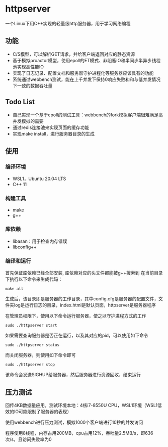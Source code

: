 # httpserver
一个Linux下用C++实现的轻量级http服务器，用于学习网络编程

## 功能
- C/S模型，可以解析GET请求，并给客户端返回对应的静态资源
- 基于模拟proactor模型，使用epoll的ET模式、非阻塞IO和半同步半异步线程池实现高性能IO
- 实现了日志记录、配置文档和服务器守护进程化等服务器应该具有的功能
- 系统通过webbench测试，能在上千并发下保持0响应失败和和与低并发情况下一致的数据吞吐量

## Todo List
- 自己实现一个基于epoll的测试工具：webbench的fork模拟客户端很难满足高并发模拟的需要
- 通过redis连接池来实现页面的缓存功能
- 实现make install，进行服务器目录的生成

## 使用
### 编译环境
- WSL1，Ubuntu 20.04 LTS
- C++ 11

### 构建工具
- make
- g++

### 库依赖
- libasan：用于检查内存错误
- libconfig++

### 编译和运行
首先保证库依赖已经全部安装, 库依赖对应的头文件都能被g++搜索到
在当前目录下执行以下命令来生成代码：
```
make all
```

生成后，该目录即是服务器的工作目录，其中config.cfg是服务器的配置文件，文件夹log是运行日志的目录，index.html是默认页面，httpserver是服务器程序

在管理员权限下，使用以下命令运行服务器，使之以守护进程方式的工作
```
sudo ./httpserver start
```
如果需要查询服务器是否正在运行，以及其对应的pid，可以使用如下命令
```
sudo ./httpserver status
```
而关闭服务器，则使用如下命令即可
```
sudo ./httpserver stop
```
该命令会发送SIGHUP给服务器，然后服务器进行资源回收，结束运行

## 压力测试
回传4KB数据量应用，测试环境本地：4核i7-8550U CPU，WSL1环境（WSL1低效的IO可能限制了服务器的表现）

使用webbench进行压力测试，模拟1000个客户端进行10秒的并发访问

程序使用8线程，内存占用200MB，cpu占用12%，吞吐量2.5MB/s，即636次/s，且访问失败率为0






